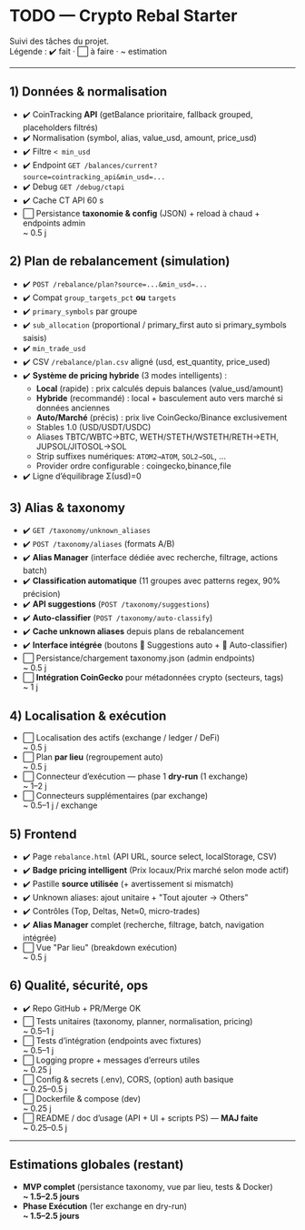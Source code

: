 # TODO — Crypto Rebal Starter

Suivi des tâches du projet.  
Légende : ✔️ fait · ⬜ à faire · ~ estimation

---

## 1) Données & normalisation
- ✔️ CoinTracking **API** (getBalance prioritaire, fallback grouped, placeholders filtrés)
- ✔️ Normalisation (symbol, alias, value_usd, amount, price_usd)
- ✔️ Filtre `< min_usd`
- ✔️ Endpoint `GET /balances/current?source=cointracking_api&min_usd=...`
- ✔️ Debug `GET /debug/ctapi`
- ✔️ Cache CT API 60 s
- ⬜ Persistance **taxonomie & config** (JSON) + reload à chaud + endpoints admin  
  ~ 0.5 j

## 2) Plan de rebalancement (simulation)
- ✔️ `POST /rebalance/plan?source=...&min_usd=...`
- ✔️ Compat `group_targets_pct` **ou** `targets`
- ✔️ `primary_symbols` par groupe
- ✔️ `sub_allocation` (proportional / primary_first auto si primary_symbols saisis)
- ✔️ `min_trade_usd`
- ✔️ CSV `/rebalance/plan.csv` aligné (usd, est_quantity, price_used)
- ✔️ **Système de pricing hybride** (3 modes intelligents) :
  - **Local** (rapide) : prix calculés depuis balances (value_usd/amount)
  - **Hybride** (recommandé) : local + basculement auto vers marché si données anciennes
  - **Auto/Marché** (précis) : prix live CoinGecko/Binance exclusivement
  - Stables 1.0 (USD/USDT/USDC)
  - Aliases TBTC/WBTC→BTC, WETH/STETH/WSTETH/RETH→ETH, JUPSOL/JITOSOL→SOL
  - Strip suffixes numériques: `ATOM2→ATOM`, `SOL2→SOL`, …
  - Provider ordre configurable : coingecko,binance,file
- ✔️ Ligne d’équilibrage Σ(usd)=0

## 3) Alias & taxonomy
- ✔️ `GET /taxonomy/unknown_aliases`
- ✔️ `POST /taxonomy/aliases` (formats A/B)
- ✔️ **Alias Manager** (interface dédiée avec recherche, filtrage, actions batch)
- ✔️ **Classification automatique** (11 groupes avec patterns regex, 90% précision)
- ✔️ **API suggestions** (`POST /taxonomy/suggestions`)
- ✔️ **Auto-classifier** (`POST /taxonomy/auto-classify`)
- ✔️ **Cache unknown aliases** depuis plans de rebalancement
- ✔️ **Interface intégrée** (boutons 🤖 Suggestions auto + 🚀 Auto-classifier)
- ⬜ Persistance/chargement taxonomy.json (admin endpoints)  
  ~ 0.5 j
- ⬜ **Intégration CoinGecko** pour métadonnées crypto (secteurs, tags)  
  ~ 1 j

## 4) Localisation & exécution
- ⬜ Localisation des actifs (exchange / ledger / DeFi)  
  ~ 0.5 j
- ⬜ Plan **par lieu** (regroupement auto)  
  ~ 0.5 j
- ⬜ Connecteur d’exécution — phase 1 **dry-run** (1 exchange)  
  ~ 1–2 j
- ⬜ Connecteurs supplémentaires (par exchange)  
  ~ 0.5–1 j / exchange

## 5) Frontend
- ✔️ Page `rebalance.html` (API URL, source select, localStorage, CSV)
- ✔️ **Badge pricing intelligent** (Prix locaux/Prix marché selon mode actif)
- ✔️ Pastille **source utilisée** (+ avertissement si mismatch)
- ✔️ Unknown aliases: ajout unitaire + "Tout ajouter → Others"
- ✔️ Contrôles (Top, Deltas, Net≈0, micro-trades)
- ✔️ **Alias Manager** complet (recherche, filtrage, batch, navigation intégrée)
- ⬜ Vue "Par lieu" (breakdown exécution)  
  ~ 0.5 j

## 6) Qualité, sécurité, ops
- ✔️ Repo GitHub + PR/Merge OK
- ⬜ Tests unitaires (taxonomy, planner, normalisation, pricing)  
  ~ 0.5–1 j
- ⬜ Tests d’intégration (endpoints avec fixtures)  
  ~ 0.5–1 j
- ⬜ Logging propre + messages d’erreurs utiles  
  ~ 0.25 j
- ⬜ Config & secrets (.env), CORS, (option) auth basique  
  ~ 0.25–0.5 j
- ⬜ Dockerfile & compose (dev)  
  ~ 0.25 j
- ⬜ README / doc d’usage (API + UI + scripts PS) — **MAJ faite**  
  ~ 0.25–0.5 j

---

## Estimations globales (restant)
- **MVP complet** (persistance taxonomy, vue par lieu, tests & Docker)  
  **~ 1.5–2.5 jours**
- **Phase Exécution** (1er exchange en dry-run)  
  **~ 1.5–2.5 jours**
